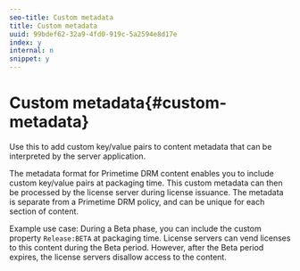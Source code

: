 ```yaml
---
seo-title: Custom metadata
title: Custom metadata
uuid: 99bdef62-32a9-4fd0-919c-5a2594e8d17e
index: y
internal: n
snippet: y
---
```


# Custom metadata{#custom-metadata}

Use this to add custom key/value pairs to content metadata that can be interpreted by the server application.

The metadata format for Primetime DRM content enables you to include custom key/value pairs at packaging time. This custom metadata can then be processed by the license server during license issuance. The metadata is separate from a Primetime DRM policy, and can be unique for each section of content.

Example use case: During a Beta phase, you can include the custom property `Release:BETA` at packaging time. License servers can vend licenses to this content during the Beta period. However, after the Beta period expires, the license servers disallow access to the content. 

